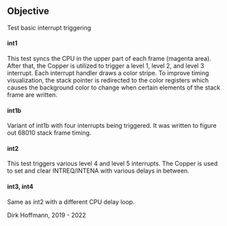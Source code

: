 ## Objective

Test basic interrupt triggering

#### int1

This test syncs the CPU in the upper part of each frame (magenta area). After that, the Copper is utilized to trigger a level 1, level 2, and level 3 interrupt. Each interrupt handler draws a color stripe. To improve timing visualization, the stack pointer is redirected to the color registers which causes the background color to change when certain elements of the stack frame are written. 

#### int1b

Variant of int1b with four interrupts being triggered. It was written to figure out 68010 stack frame timing.

#### int2

This test triggers various level 4 and level 5 interrupts. The Copper is used to set and clear INTREQ/INTENA with various delays in between.

#### int3, int4

Same as int2 with a different CPU delay loop.


Dirk Hoffmann, 2019 - 2022
